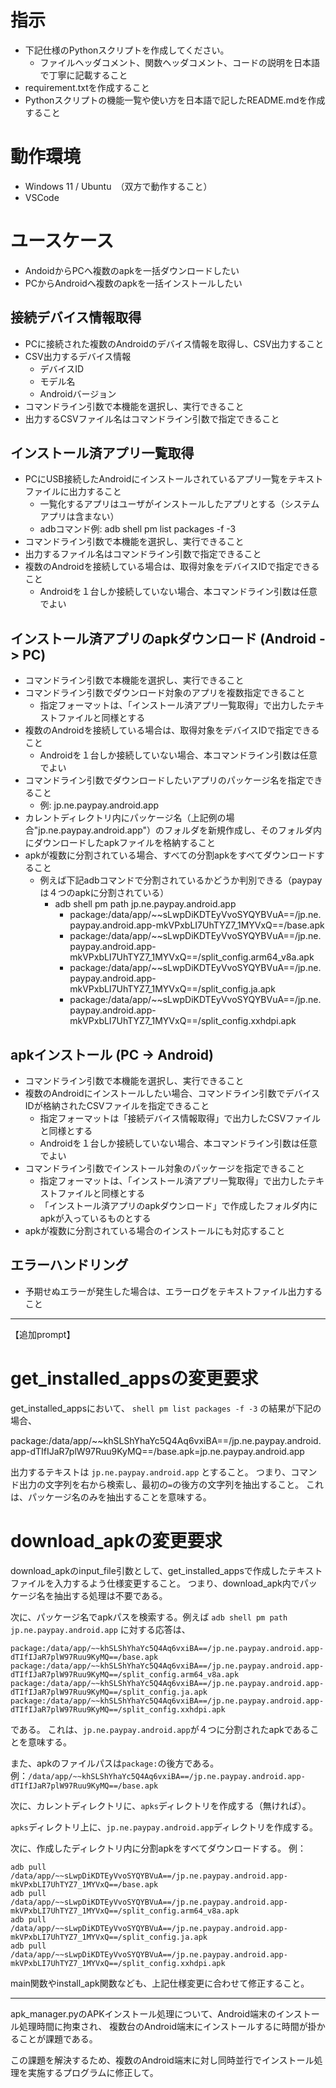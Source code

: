# 指示
- 下記仕様のPythonスクリプトを作成してください。
  - ファイルヘッダコメント、関数ヘッダコメント、コードの説明を日本語で丁寧に記載すること
- requirement.txtを作成すること
- Pythonスクリプトの機能一覧や使い方を日本語で記したREADME.mdを作成すること

# 動作環境
- Windows 11 / Ubuntu　（双方で動作すること）
- VSCode

# ユースケース
- AndoidからPCへ複数のapkを一括ダウンロードしたい
- PCからAndroidへ複数のapkを一括インストールしたい

## 接続デバイス情報取得
- PCに接続された複数のAndroidのデバイス情報を取得し、CSV出力すること
- CSV出力するデバイス情報
  - デバイスID
  - モデル名
  - Androidバージョン
- コマンドライン引数で本機能を選択し、実行できること
- 出力するCSVファイル名はコマンドライン引数で指定できること

## インストール済アプリ一覧取得
- PCにUSB接続したAndroidにインストールされているアプリ一覧をテキストファイルに出力すること
  - 一覧化するアプリはユーザがインストールしたアプリとする（システムアプリは含まない）
  - adbコマンド例: adb shell pm list packages -f -3
- コマンドライン引数で本機能を選択し、実行できること
- 出力するファイル名はコマンドライン引数で指定できること
- 複数のAndroidを接続している場合は、取得対象をデバイスIDで指定できること
  - Androidを１台しか接続していない場合、本コマンドライン引数は任意でよい

## インストール済アプリのapkダウンロード (Android -> PC)
- コマンドライン引数で本機能を選択し、実行できること
- コマンドライン引数でダウンロード対象のアプリを複数指定できること
  - 指定フォーマットは、「インストール済アプリ一覧取得」で出力したテキストファイルと同様とする
- 複数のAndroidを接続している場合は、取得対象をデバイスIDで指定できること
  - Androidを１台しか接続していない場合、本コマンドライン引数は任意でよい
- コマンドライン引数でダウンロードしたいアプリのパッケージ名を指定できること
  - 例: jp.ne.paypay.android.app
- カレントディレクトリ内にパッケージ名（上記例の場合"jp.ne.paypay.android.app"）のフォルダを新規作成し、そのフォルダ内にダウンロードしたapkファイルを格納すること
- apkが複数に分割されている場合、すべての分割apkをすべてダウンロードすること
  - 例えば下記adbコマンドで分割されているかどうか判別できる（paypayは４つのapkに分割されている）
    - adb shell pm path jp.ne.paypay.android.app
      - package:/data/app/~~sLwpDiKDTEyVvoSYQYBVuA==/jp.ne.paypay.android.app-mkVPxbLI7UhTYZ7_1MYVxQ==/base.apk
      - package:/data/app/~~sLwpDiKDTEyVvoSYQYBVuA==/jp.ne.paypay.android.app-mkVPxbLI7UhTYZ7_1MYVxQ==/split_config.arm64_v8a.apk
      - package:/data/app/~~sLwpDiKDTEyVvoSYQYBVuA==/jp.ne.paypay.android.app-mkVPxbLI7UhTYZ7_1MYVxQ==/split_config.ja.apk
      - package:/data/app/~~sLwpDiKDTEyVvoSYQYBVuA==/jp.ne.paypay.android.app-mkVPxbLI7UhTYZ7_1MYVxQ==/split_config.xxhdpi.apk

## apkインストール (PC -> Android)
- コマンドライン引数で本機能を選択し、実行できること
- 複数のAndroidにインストールしたい場合、コマンドライン引数でデバイスIDが格納されたCSVファイルを指定できること
  - 指定フォーマットは「接続デバイス情報取得」で出力したCSVファイルと同様とする
  - Androidを１台しか接続していない場合、本コマンドライン引数は任意でよい
- コマンドライン引数でインストール対象のパッケージを指定できること
  - 指定フォーマットは、「インストール済アプリ一覧取得」で出力したテキストファイルと同様とする
  - 「インストール済アプリのapkダウンロード」で作成したフォルダ内にapkが入っているものとする
- apkが複数に分割されている場合のインストールにも対応すること

## エラーハンドリング
- 予期せぬエラーが発生した場合は、エラーログをテキストファイル出力すること


---
【追加prompt】
# get_installed_appsの変更要求
get_installed_appsにおいて、
```shell pm list packages -f -3```
の結果が下記の場合、

package:/data/app/~~khSLShYhaYc5Q4Aq6vxiBA==/jp.ne.paypay.android.app-dTIfIJaR7plW97Ruu9KyMQ==/base.apk=jp.ne.paypay.android.app

出力するテキストは
```jp.ne.paypay.android.app```
とすること。
つまり、コマンド出力の文字列を右から検索し、最初の```=```の後方の文字列を抽出すること。
これは、パッケージ名のみを抽出することを意味する。

# download_apkの変更要求
download_apkのinput_file引数として、get_installed_appsで作成したテキストファイルを入力するよう仕様変更すること。
つまり、download_apk内でパッケージ名を抽出する処理は不要である。

次に、パッケージ名でapkパスを検索する。例えば
```adb shell pm path jp.ne.paypay.android.app```
に対する応答は、
```
package:/data/app/~~khSLShYhaYc5Q4Aq6vxiBA==/jp.ne.paypay.android.app-dTIfIJaR7plW97Ruu9KyMQ==/base.apk
package:/data/app/~~khSLShYhaYc5Q4Aq6vxiBA==/jp.ne.paypay.android.app-dTIfIJaR7plW97Ruu9KyMQ==/split_config.arm64_v8a.apk
package:/data/app/~~khSLShYhaYc5Q4Aq6vxiBA==/jp.ne.paypay.android.app-dTIfIJaR7plW97Ruu9KyMQ==/split_config.ja.apk
package:/data/app/~~khSLShYhaYc5Q4Aq6vxiBA==/jp.ne.paypay.android.app-dTIfIJaR7plW97Ruu9KyMQ==/split_config.xxhdpi.apk
```
である。
これは、```jp.ne.paypay.android.app```が４つに分割されたapkであることを意味する。

また、apkのファイルパスは```package:```の後方である。
例：```/data/app/~~khSLShYhaYc5Q4Aq6vxiBA==/jp.ne.paypay.android.app-dTIfIJaR7plW97Ruu9KyMQ==/base.apk```

次に、カレントディレクトリに、```apks```ディレクトリを作成する（無ければ）。

```apks```ディレクトリ上に、```jp.ne.paypay.android.app```ディレクトリを作成する。

次に、作成したディレクトリ内に分割apkをすべてダウンロードする。
例：
```
adb pull /data/app/~~sLwpDiKDTEyVvoSYQYBVuA==/jp.ne.paypay.android.app-mkVPxbLI7UhTYZ7_1MYVxQ==/base.apk
adb pull /data/app/~~sLwpDiKDTEyVvoSYQYBVuA==/jp.ne.paypay.android.app-mkVPxbLI7UhTYZ7_1MYVxQ==/split_config.arm64_v8a.apk
adb pull /data/app/~~sLwpDiKDTEyVvoSYQYBVuA==/jp.ne.paypay.android.app-mkVPxbLI7UhTYZ7_1MYVxQ==/split_config.ja.apk
adb pull /data/app/~~sLwpDiKDTEyVvoSYQYBVuA==/jp.ne.paypay.android.app-mkVPxbLI7UhTYZ7_1MYVxQ==/split_config.xxhdpi.apk
```

main関数やinstall_apk関数なども、上記仕様変更に合わせて修正すること。


---

apk_manager.pyのAPKインストール処理について、Android端末のインストール処理時間に拘束され、
複数台のAndroid端末にインストールするに時間が掛かることが課題である。

この課題を解決するため、複数のAndroid端末に対し同時並行でインストール処理を実施するプログラムに修正して。